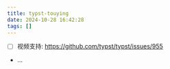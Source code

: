 ```yaml
---
title: typst-touying
date: 2024-10-28 16:42:28
tags: []
---
```

- [ ] 视频支持: https://github.com/typst/typst/issues/955
- ...
